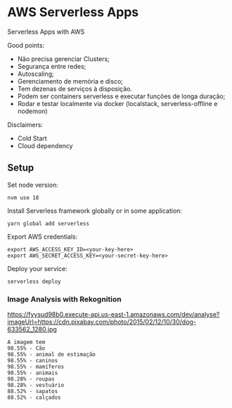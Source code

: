 # AWS Serverless Apps
Serverless Apps with AWS

Good points:

- Não precisa gerenciar Clusters;
- Segurança entre redes;
- Autoscaling;
- Gerenciamento de memória e disco;
- Tem dezenas de serviços à disposição.
- Podem ser containers serverless e executar funções de longa duração;
- Rodar e testar localmente via docker (localstack, serverless-offline e nodemon)

Disclaimers:

- Cold Start
- Cloud dependency

## Setup

Set node version:
```
nvm use 18
```

Install Serverless framework globally or in some application:

```
yarn global add serverless
```

Export AWS credentials:

```
export AWS_ACCESS_KEY_ID=<your-key-here>
export AWS_SECRET_ACCESS_KEY=<your-secret-key-here>
```

Deploy your service:
```
serverless deploy
```

### Image Analysis with Rekognition 

https://fyysud98b0.execute-api.us-east-1.amazonaws.com/dev/analyse?imageUrl=https://cdn.pixabay.com/photo/2015/02/12/10/30/dog-633562_1280.jpg

```
A imagem tem
98.55% - Cão
98.55% - animal de estimação
98.55% - caninos
98.55% - mamíferos
98.55% - animais
98.28% - roupas
98.28% - vestuário
88.52% - sapatos
88.52% - calçados
```

